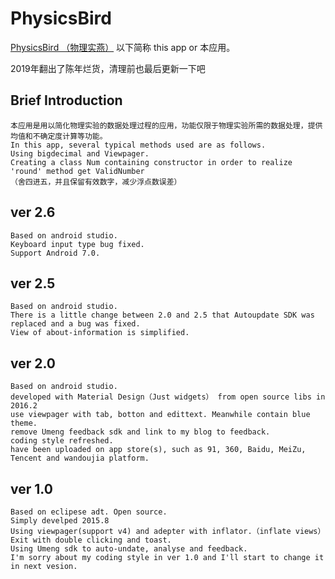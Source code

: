# PhysicsBird
[PhysicsBird （物理实燕）](http://blog.xmsec.cc/blog/2016/02/04/Physics-Bird/) 以下简称 this app or 本应用。

2019年翻出了陈年烂货，清理前也最后更新一下吧

## Brief Introduction
	本应用是用以简化物理实验的数据处理过程的应用，功能仅限于物理实验所需的数据处理，提供均值和不确定度计算等功能。
	In this app, several typical methods used are as follows.	
	Using bigdecimal and Viewpager. 
	Creating a class Num containing constructor in order to realize 'round' method get ValidNumber 
	（舍四进五，并且保留有效数字，减少浮点数误差）
## ver 2.6
	Based on android studio.
	Keyboard input type bug fixed.	
	Support Android 7.0.
## ver 2.5
	Based on android studio.
	There is a little change between 2.0 and 2.5 that Autoupdate SDK was replaced and a bug was fixed.
	View of about-information is simplified.
## ver 2.0
	Based on android studio.
	developed with Material Design（Just widgets） from open source libs in 2016.2
    use viewpager with tab, botton and edittext. Meanwhile contain blue theme. 
	remove Umeng feedback sdk and link to my blog to feedback.
	coding style refreshed.
    have been uploaded on app store(s), such as 91, 360, Baidu, MeiZu, Tencent and wandoujia platform.
## ver 1.0
	Based on eclipese adt. Open source.
	Simply develped 2015.8
	Using viewpager(support v4) and adepter with inflator.（inflate views）
	Exit with double clicking and toast.
	Using Umeng sdk to auto-undate, analyse and feedback.
	I'm sorry about my coding style in ver 1.0 and I'll start to change it in next vesion.
	 






